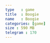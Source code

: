 ```yaml
---
type   : game
title  : Boogie
name   : Boogie
categories: [game]
size : 590 MB
telegram : 170
---
```



